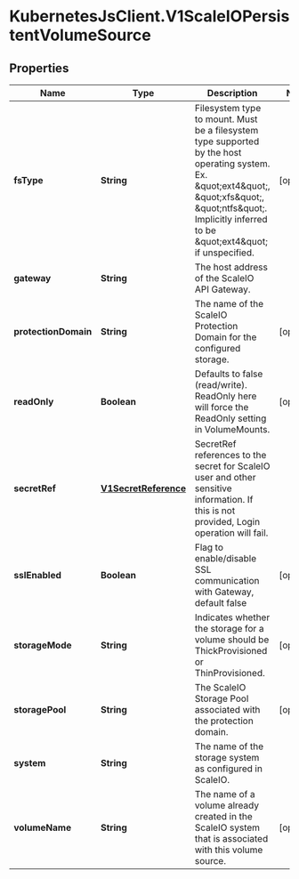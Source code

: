 # KubernetesJsClient.V1ScaleIOPersistentVolumeSource

## Properties
Name | Type | Description | Notes
------------ | ------------- | ------------- | -------------
**fsType** | **String** | Filesystem type to mount. Must be a filesystem type supported by the host operating system. Ex. \&quot;ext4\&quot;, \&quot;xfs\&quot;, \&quot;ntfs\&quot;. Implicitly inferred to be \&quot;ext4\&quot; if unspecified. | [optional] 
**gateway** | **String** | The host address of the ScaleIO API Gateway. | 
**protectionDomain** | **String** | The name of the ScaleIO Protection Domain for the configured storage. | [optional] 
**readOnly** | **Boolean** | Defaults to false (read/write). ReadOnly here will force the ReadOnly setting in VolumeMounts. | [optional] 
**secretRef** | [**V1SecretReference**](V1SecretReference.md) | SecretRef references to the secret for ScaleIO user and other sensitive information. If this is not provided, Login operation will fail. | 
**sslEnabled** | **Boolean** | Flag to enable/disable SSL communication with Gateway, default false | [optional] 
**storageMode** | **String** | Indicates whether the storage for a volume should be ThickProvisioned or ThinProvisioned. | [optional] 
**storagePool** | **String** | The ScaleIO Storage Pool associated with the protection domain. | [optional] 
**system** | **String** | The name of the storage system as configured in ScaleIO. | 
**volumeName** | **String** | The name of a volume already created in the ScaleIO system that is associated with this volume source. | [optional] 


